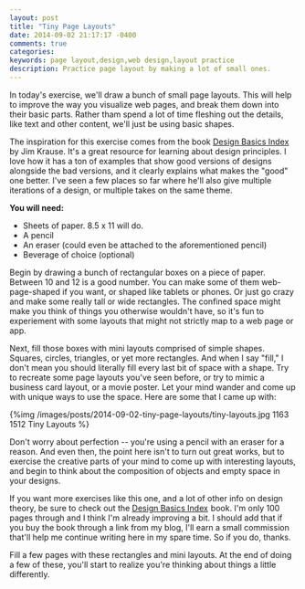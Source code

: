 ```yaml
---
layout: post
title: "Tiny Page Layouts"
date: 2014-09-02 21:17:17 -0400
comments: true
categories:
keywords: page layout,design,web design,layout practice
description: Practice page layout by making a lot of small ones.
---
```


In today's exercise, we'll draw a bunch of small page layouts. This will help to improve the way you visualize web pages, and break them down into their basic parts. Rather tham spend a lot of time fleshing out the details, like text and other content, we'll just be using basic shapes.

The inspiration for this exercise comes from the book <a href="http://www.amazon.com/gp/product/1581805012/ref=as_li_tl?ie=UTF8&camp=1789&creative=9325&creativeASIN=1581805012&linkCode=as2&tag=designwithdav-20&linkId=XVIV2ASG72RURTAR">Design Basics Index</a><img src="http://ir-na.amazon-adsystem.com/e/ir?t=designwithdav-20&l=as2&o=1&a=1581805012" width="1" height="1" border="0" alt="" style="border:none !important; margin:0px !important;" /> by Jim Krause. It's a great resource for learning about design principles. I love how it has a ton of examples that show good versions of designs alongside the bad versions, and it clearly explains what makes the "good" one better. I've seen a few places so far where he'll also give multiple iterations of a design, or multiple takes on the same theme.

**You will need:**

  - Sheets of paper. 8.5 x 11 will do.
  - A pencil
  - An eraser (could even be attached to the aforementioned pencil)
  - Beverage of choice (optional)

Begin by drawing a bunch of rectangular boxes on a piece of paper. Between 10 and 12 is a good number. You can make some of them web-page-shaped if you want, or shaped like tablets or phones. Or just go crazy and make some really tall or wide rectangles. The confined space might make you think of things you otherwise wouldn't have, so it's fun to experiement with some layouts that might not strictly map to a web page or app.

Next, fill those boxes with mini layouts comprised of simple shapes. Squares, circles, triangles, or yet more rectangles. And when I say "fill," I don't mean you should literally fill every last bit of space with a shape. Try to recreate some page layouts you've seen before, or try to mimic a business card layout, or a movie poster. Let your mind wander and come up with unique ways to use the space. Here are some that I came up with:

{%img /images/posts/2014-09-02-tiny-page-layouts/tiny-layouts.jpg 1163 1512 Tiny Layouts %}

Don't worry about perfection -- you're using a pencil with an eraser for a reason. And even then, the point here isn't to turn out great works, but to exercise the creative parts of your mind to come up with interesting layouts, and begin to think about the composition of objects and empty space in your designs.

If you want more exercises like this one, and a lot of other info on design theory, be sure to check out the <a href="http://www.amazon.com/gp/product/1581805012/ref=as_li_tl?ie=UTF8&camp=1789&creative=9325&creativeASIN=1581805012&linkCode=as2&tag=designwithdav-20&linkId=XVIV2ASG72RURTAR">Design Basics Index</a><img src="http://ir-na.amazon-adsystem.com/e/ir?t=designwithdav-20&l=as2&o=1&a=1581805012" width="1" height="1" border="0" alt="" style="border:none !important; margin:0px !important;" /> book. I'm only 100 pages through and I think I'm already improving a bit. I should add that if you buy the book through a link from my blog, I'll earn a small commission that'll help me continue writing here in my spare time. So if you do, thanks.

Fill a few pages with these rectangles and mini layouts. At the end of doing a few of these, you'll start to realize you're thinking about things a little differently.
